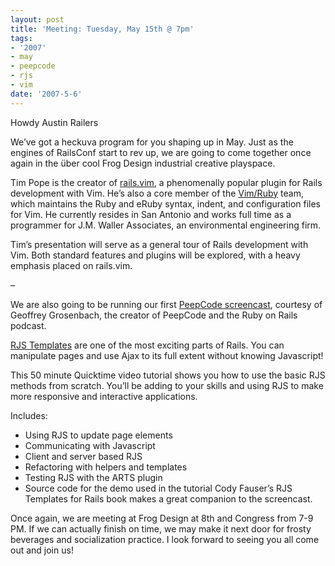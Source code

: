 ```yaml
---
layout: post
title: 'Meeting: Tuesday, May 15th @ 7pm'
tags:
- '2007'
- may
- peepcode
- rjs
- vim
date: '2007-5-6'
---
```

Howdy Austin Railers  
   
   
 We’ve got a heckuva program for you shaping up in May. Just as the engines of RailsConf start to rev up, we are going to come together once again in the über cool Frog Design industrial creative playspace.  
   
   
 Tim Pope is the creator of [rails.vim](http://rails.vim.tpope.net), a phenomenally popular plugin for Rails development with Vim. He’s also a core member of the [Vim/Ruby](http://vim-ruby.rubyforge.org/) team, which maintains the Ruby and eRuby syntax, indent, and configuration files for Vim. He currently resides in San Antonio and works full time as a programmer for J.M. Waller Associates, an environmental engineering firm.  
   
   
 Tim’s presentation will serve as a general tour of Rails development with Vim. Both standard features and plugins will be explored, with a heavy emphasis placed on rails.vim.  
   
   
 –  
   
   
 We are also going to be running our first [PeepCode screencast](http://peepcode.com/), courtesy of Geoffrey Grosenbach, the creator of PeepCode and the Ruby on Rails podcast.  
   
   
  [RJS Templates](http://peepcode.com/products/rjs-templates) are one of the most exciting parts of Rails. You can manipulate pages and use Ajax to its full extent without knowing Javascript!  
   
   
 This 50 minute Quicktime video tutorial shows you how to use the basic RJS methods from scratch. You’ll be adding to your skills and using RJS to make more responsive and interactive applications.  
   
   
 Includes:

- Using RJS to update page elements
- Communicating with Javascript
- Client and server based RJS
- Refactoring with helpers and templates
- Testing RJS with the ARTS plugin
- Source code for the demo used in the tutorial
 Cody Fauser’s RJS Templates for Rails book makes a great companion to the screencast.  
   
   
 Once again, we are meeting at Frog Design at 8th and Congress from 7-9 PM. If we can actually finish on time, we may make it next door for frosty beverages and socialization practice. I look forward to seeing you all come out and join us! 
